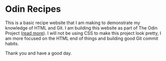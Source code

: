 # Odin Recipes

This is a basic recipe website that I am making to demonstrate my knowledge of HTML and Git. I am building this website as part of The Odin Project ([read more](https://www.theodinproject.com/about)). I will not be using CSS to make this project look pretty, I am more focused on the HTML end of things and building good Git commit habits.

Thank you and have a good day.